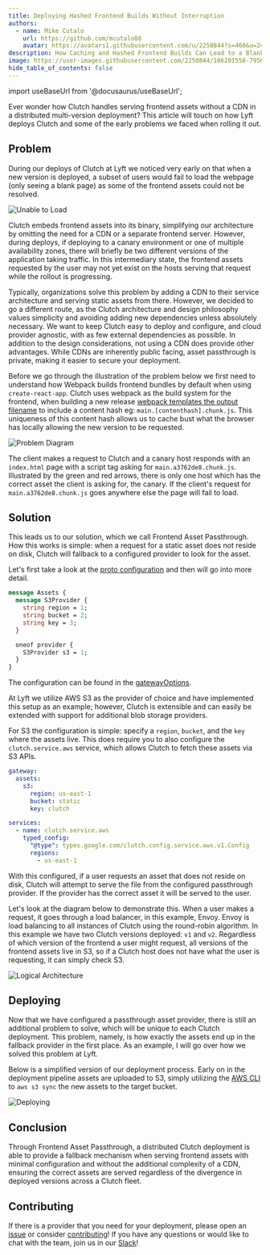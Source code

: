 ```yaml
---
title: Deploying Hashed Frontend Builds Without Interruption
authors:
  - name: Mike Cutalo
    url: https://github.com/mcutalo88
    avatar: https://avatars1.githubusercontent.com/u/2250844?s=460&u=24deb32096e9f892cc91a6ff1ca1af50193b1fbd&v=4
description: How Caching and Hashed Frontend Builds Can Lead to a Blank Screen; And How to Fix It.
image: https://user-images.githubusercontent.com/2250844/106201558-7956e700-616d-11eb-887d-28410b67d558.png
hide_table_of_contents: false
---
```


import useBaseUrl from '@docusaurus/useBaseUrl';

Ever wonder how Clutch handles serving frontend assets without a CDN in a distributed multi-version deployment?
This article will touch on how Lyft deploys Clutch and some of the early problems we faced when rolling it out.

<!--truncate-->

## Problem

During our deploys of Clutch at Lyft we noticed very early on that when a new version is deployed,
a subset of users would fail to load the webpage (only seeing a blank page) as some of the frontend assets could not be resolved.

<img alt="Unable to Load" src="https://user-images.githubusercontent.com/2250844/106201561-79ef7d80-616d-11eb-8453-55769750f7c6.png" />

Clutch embeds frontend assets into its binary, simplifying our architecture by omitting the need for a CDN or a separate frontend server.
However, during deploys, if deploying to a canary environment or one of multiple availability zones, there will briefly be two different versions of the application taking traffic.
In this intermediary state, the frontend assets requested by the user may not yet exist on the hosts serving that request while the rollout is progressing.

Typically, organizations solve this problem by adding a CDN to their service architecture and serving static assets from there.
However, we decided to go a different route, as the Clutch architecture and design philosophy values simplicity and avoiding adding new dependencies unless absolutely necessary.
We want to keep Clutch easy to deploy and configure, and cloud provider agnostic, with as few external dependencies as possible.
In addition to the design considerations, not using a CDN does provide other advantages.
While CDNs are inherently public facing, asset passthrough is private, making it easier to secure your deployment.

Before we go through the illustration of the problem below we first need to understand how Webpack builds frontend bundles by default when using `create-react-app`.
Clutch uses webpack as the build system for the frontend,
when building a new release [webpack templates the output filename](https://webpack.js.org/guides/caching/#output-filenames) to include a content hash eg: `main.[contenthash].chunk.js`.
This uniqueness of this content hash allows us to cache bust what the browser has locally allowing the new version to be requested.

<img alt="Problem Diagram" src="https://user-images.githubusercontent.com/2250844/106201546-765bf680-616d-11eb-83d3-c70cf93ba252.png" />

The client makes a request to Clutch and a canary host responds with an `index.html` page with a script tag asking for `main.a3762de8.chunk.js`.
Illustrated by the green and red arrows, there is only one host which has the correct asset the client is asking for, the canary.
If the client's request for `main.a3762de8.chunk.js` goes anywhere else the page will fail to load.

## Solution

This leads us to our solution, which we call Frontend Asset Passthrough.
How this works is simple: when a request for a static asset does not reside on disk,
Clutch will fallback to a configured provider to look for the asset.

Let's first take a look at the [proto configuration](https://github.com/lyft/clutch/blob/890245e7d2a1bf91623a9e74b39f1083dbd5ea2c/api/config/gateway/v1/gateway.proto#L105-L119) and then will go into more detail.

```protobuf
message Assets {
  message S3Provider {
    string region = 1;
    string bucket = 2;
    string key = 3;
  }

  oneof provider {
    S3Provider s3 = 1;
  }
}
```

The configuration can be found in the [gatewayOptions](/docs/configuration#gatewayoptions).

At Lyft we utilize AWS S3 as the provider of choice and have implemented this setup as an example;
however, Clutch is extensible and can easily be extended with support for additional blob storage providers.

For S3 the configuration is simple: specify a `region`, `bucket`, and the `key` where the assets live.
This does require you to also configure the `clutch.service.aws` service,
which allows Clutch to fetch these assets via S3 APIs.

```yaml
gateway:
  assets:
    s3:
      region: us-east-1
      bucket: static
      key: clutch

services:
  - name: clutch.service.aws
    typed_config:
      "@type": types.google.com/clutch.config.service.aws.v1.Config
      regions:
        - us-east-1
```

With this configured, if a user requests an asset that does not reside on disk, Clutch will attempt to serve the file from the configured passthrough provider.
If the provider has the correct asset it will be served to the user.

Let's look at the diagram below to demonstrate this.
When a user makes a request, it goes through a load balancer, in this example, Envoy.
Envoy is load balancing to all instances of Clutch using the round-robin algorithm.
In this example we have two Clutch versions deployed: `v1` and `v2`.
Regardless of which version of the frontend a user might request, all versions of the frontend assets live in S3,
so if a Clutch host does not have what the user is requesting, it can simply check S3.

<img alt="Logical Architecture" src="https://user-images.githubusercontent.com/2250844/106201558-7956e700-616d-11eb-887d-28410b67d558.png" />


## Deploying

Now that we have configured a passthrough asset provider, there is still an additional problem to solve, which will be unique to each Clutch deployment.
This problem, namely, is how exactly the assets end up in the fallback provider in the first place.
As an example, I will go over how we solved this problem at Lyft.

Below is a simplified version of our deployment process.
Early on in the deployment pipeline assets are uploaded to S3,
simply utilizing the [AWS CLI](https://docs.aws.amazon.com/cli/latest/reference/s3/sync.html) to `aws s3 sync` the new assets to the target bucket.

<img alt="Deploying" src="https://user-images.githubusercontent.com/2250844/106201560-7956e700-616d-11eb-9f9d-a4b1345bcf41.png" />

## Conclusion

Through Frontend Asset Passthrough, a distributed Clutch deployment is able to provide a fallback mechanism
when serving frontend assets with minimal configuration and without the additional complexity of a CDN,
ensuring the correct assets are served regardless of the divergence in deployed versions across a Clutch fleet.

## Contributing

If there is a provider that you need for your deployment, please open an [issue](https://github.com/lyft/clutch/issues) or consider [contributing](https://github.com/lyft/clutch#contributing)!
If you have any questions or would like to chat with the team, join us in our [Slack](https://join.slack.com/t/lyftoss/shared_invite/zt-casz6lz4-G7gOx1OhHfeMsZKFe1emSA)!
